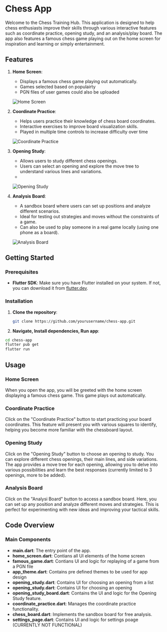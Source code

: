 # Chess App

Welcome to the Chess Training Hub. This application is designed to help chess enthusiasts improve their skills through various interactive features such as coordinate practice, opening study, and an analysis/play board. The app also features a famous chess game playing out on the home screen for inspiration and learning or simply entertainment.

## Features

1. **Home Screen**:
   - Displays a famous chess game playing out automatically.
   - Games selected based on populairty
   - PGN files of user games could also be uploaded
  
   ![Home Screen](assets/images/homescreen.jpg)

2. **Coordinate Practice**:
   - Helps users practice their knowledge of chess board coordinates.
   - Interactive exercises to improve board visualization skills.
   - Played in multiple time controls to increase difficulty over time
  
   ![Coordinate Practice](assets/images/coordinate.jpg)

3. **Opening Study**:
   - Allows users to study different chess openings.
   - Users can select an opening and explore the move tree to understand various lines and variations.
   - 
   ![Opening Study](assets/images/study.jpg)

4. **Analysis Board**:
   - A sandbox board where users can set up positions and analyze different scenarios.
   - Ideal for testing out strategies and moves without the constraints of a game.
   - Can also be used to play someone in a real game locally (using one phone as a board).
  
   ![Analysis Board](assets/images/board.jpg)

## Getting Started

### Prerequisites

- **Flutter SDK**: Make sure you have Flutter installed on your system. If not, you can download it from [flutter.dev](https://flutter.dev).

### Installation

1. **Clone the repository**:
   ```bash
   git clone https://github.com/yourusername/chess-app.git

2. **Navigate, Install dependencies, Run app**:
  ```bash
  cd chess-app
  flutter pub get
  flutter run
 ```

## Usage

### Home Screen
When you open the app, you will be greeted with the home screen displaying a famous chess game. This game plays out automatically.

### Coordinate Practice
Click on the "Coordinate Practice" button to start practicing your board coordinates. This feature will present you with various squares to identify, helping you become more familiar with the chessboard layout.

### Opening Study
Click on the "Opening Study" button to choose an opening to study. You can explore different chess openings, their main lines, and side variations. The app provides a move tree for each opening, allowing you to delve into various possibilities and learn the best responses (currently limited to 3 openings, more to be added).

### Analysis Board
Click on the "Analysi Board" button to access a sandbox board. Here, you can set up any position and analyze different moves and strategies. This is perfect for experimenting with new ideas and improving your tactical skills.

## Code Overview

### Main Components

- **main.dart**: The entry point of the app.
- **home_screen.dart**: Contians all UI elements of the home screen
- **famous_game.dart**: Contians UI and logic for replaying of a game from a PGN file
- **app_theme.dart**: Contains pre defined themes to be used for app design
- **opening_study.dart**: Contains UI for choosing an opening from a list
- **opening_study.dart**: Contains UI for choosing an opening
- **opening_study_board.dart**: Contains the UI and logic for the Opening Study feature.
- **coordinate_practice.dart**: Manages the coordinate practice functionality.
- **chess_board.dart**: Implements the sandbox board for free analysis.
- **settings_page.dart**: Contains UI and logic for settings poage (CURRENTLY NOT FUNCTIONAL)






